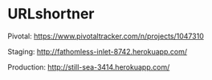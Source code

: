 URLshortner
===========

Pivotal:
https://www.pivotaltracker.com/n/projects/1047310

Staging:
http://fathomless-inlet-8742.herokuapp.com/

Production:
http://still-sea-3414.herokuapp.com/

